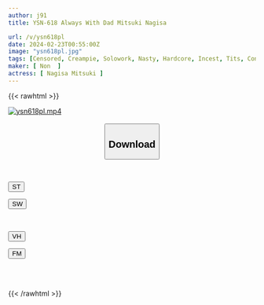 ```yaml
---
author: j91
title: YSN-618 Always With Dad Mitsuki Nagisa

url: /v/ysn618pl
date: 2024-02-23T00:55:00Z
image: "ysn618pl.jpg"
tags: [Censored, Creampie, Solowork, Nasty, Hardcore, Incest, Tits, Conceived	]
maker: [ Non  ]
actress: [ Nagisa Mitsuki ]
---
```



{{< rawhtml >}}

<div class="video" data-videoid="MagVGD69bQhm8rk">
    <a href="javascript:;">
        <img src="/v/ysn618pl/ysn618pl.jpg" width="WIDTH" height="HEIGHT" alt="ysn618pl.mp4" loading="lazy">
    </a>
</div>

<script type="text/javascript" src="https://j91.asia/asset/on-demand-st.js"></script>

<br>
  <link rel="stylesheet" href="https://j91.asia/asset/bs5.css">
  
  <center>
  <button class="btn btn-primary" type="button" data-bs-toggle="collapse" data-bs-target=".multi-collapse" aria-expanded="false" aria-controls="multiCollapseExample1 multiCollapseExample2"><h2>Download</h2></button></center>
</p>
<div class="row">
  <div class="col">
    <div class="collapse multi-collapse" id="multiCollapseExample1">
      <div class="card card-body">
	      	      <br>
<div class="buttons">  
<p><a href="https://streamtape.to/v/MagVGD69bQhm8rk" target="_blank"><button class="btn-hover color-3"><i class="fa fa-download"></i> ST</button></a></p>
<p><a href="https://cdnwish.com/dwmh2hnjct1j" target="_blank"><button class="btn-hover color-2"><i class="fa fa-download"></i> SW</button></a></p></div>
    </div>
  </div>
</div>
  <div class="col">
    <div class="collapse multi-collapse" id="multiCollapseExample2">
      <div class="card card-body">
	      <br>
<div class="buttons">
<p><a href="javascript:;"><button class="btn-hover color-9"><i class="fa fa-download"></i> VH</button></a></p>
<p><a href="javascript:;"><button class="btn-hover color-8"><i class="fa fa-download"></i> FM</button></a></p></div>
<br><br>
      </div>
    </div>
  </div>
</div>

{{< /rawhtml >}}